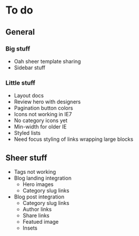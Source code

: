 # To do




## General


### Big stuff

- Oah sheer template sharing
- Sidebar stuff

### Little stuff

- Layout docs
- Review hero with designers
- Pagination button colors
- Icons not working in IE7
- No category icons yet
- Min-width for older IE
- Styled lists
- Need focus styling of links wrapping large blocks



## Sheer stuff

- Tags not working
- Blog landing integration
  - Hero images
  - Category slug links
- Blog post integration
  - Category slug links
  - Author links
  - Share links
  - Featued image
  - Insets
